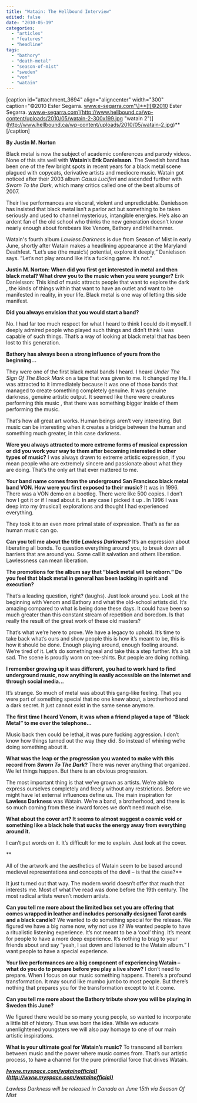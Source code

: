 ```yaml
---
title: "Watain: The Hellbound Interview"
edited: false
date: "2010-05-19"
categories:
  - "articles"
  - "features"
  - "headline"
tags:
  - "bathory"
  - "death-metal"
  - "season-of-mist"
  - "sweden"
  - "von"
  - "watain"
---
```


[](http://www.hellbound.ca/wp-content/uploads/2010/05/WATAIN%20Band%20Photo%20CP%20Sara%20Gewalt%20002.jpg)

\[caption id="attachment\_3694" align="aligncenter" width="300" caption="©2010 Ester Segarra. www.e-segarra.com"\]**[![©2010 Ester Segarra. www.e-segarra.com](http://www.hellbound.ca/wp-content/uploads/2010/05/watain-2-300x199.jpg "watain 2")](http://www.hellbound.ca/wp-content/uploads/2010/05/watain-2.jpg)**\[/caption\]

**By Justin M. Norton**

Black metal is now the subject of academic conferences and parody videos. None of this sits well with **Watain**’s **Erik Danielsson**. The Swedish band has been one of the few bright spots in recent years for a black metal scene plagued with copycats, derivative artists and mediocre music. Watain got noticed after their 2003 album _Casus Luciferi_ and ascended further with _Sworn To the Dark_, which many critics called one of the best albums of 2007.

Their live performances are visceral, violent and unpredictable. Danielsson has insisted that black metal isn’t a parlor act but something to be taken seriously and used to channel mysterious, intangible energies. He’s also an ardent fan of the old school who thinks the new generation doesn’t know nearly enough about forebears like Venom, Bathory and Hellhammer.

Watain's fourth album _Lawless Darkness_ is due from Season of Mist in early June, shortly after Watain makes a headlining appearance at the Maryland Deathfest. “Let’s use (the music’s) potential, explore it deeply,” Danielsson says. “Let’s not play around like it’s a fucking game. It’s not.”

**Justin M. Norton: When did you first get interested in metal and then black metal? What drew you to the music when you were younger?** Erik Danielsson: This kind of music attracts people that want to explore the dark , the kinds of things within that want to have an outlet and want to be manifested in reality, in your life. Black metal is one way of letting this side manifest.

**Did you always envision that you would start a band?**

No. I had far too much respect for what I heard to think I could do it myself. I deeply admired people who played such things and didn’t think I was capable of such things. That’s a way of looking at black metal that has been lost to this generation.

**Bathory has always been a strong influence of yours from the beginning…**

They were one of the first black metal bands I heard. I heard _Under The Sign Of The Black Mark_ on a tape that was given to me. It changed my life. I was attracted to it immediately because it was one of those bands that managed to create something completely genuine. It was genuine darkness, genuine artistic output. It seemed like there were creatures performing this music , that there was something bigger inside of them performing the music.

That’s how all great art works. Human beings aren’t very interesting. But music can be interesting when it creates a bridge between the human and something much greater, in this case darkness.

**Were you always attracted to more extreme forms of musical expression or did you work your way to them after becoming interested in other types of music?** I was always drawn to extreme artistic expression, if you mean people who are extremely sincere and passionate about what they are doing. That’s the only art that ever mattered to me.

**Your band name comes from the underground San Francisco black metal band VON. How were you first exposed to their music?** It was in 1996. There was a VON demo on a bootleg. There were like 500 copies. I don’t how I got it or if I read about it. In any case I picked it up . In 1996 I was deep into my (musical) explorations and thought I had experienced everything.

They took it to an even more primal state of expression. That’s as far as human music can go.

**Can you tell me about the title _Lawless Darkness_?** It’s an expression about liberating all bonds. To question everything around you, to break down all barriers that are around you. Some call it salvation and others liberation. Lawlessness can mean liberation.

**The promotions for the album say that “black metal will be reborn.” Do you feel that black metal in general has been lacking in spirit and execution?**

That’s a leading question, right? (laughs). Just look around you. Look at the beginning with Venom and Bathory and what the old-school artists did. It’s amazing compared to what is being done these days. It could have been so much greater than this constant stream of repetition and boredom. Is that really the result of the great work of these old masters?

That’s what we’re here to prove. We have a legacy to uphold. It’s time to take back what’s ours and show people this is how it’s meant to be, this is how it should be done. Enough playing around, enough fooling around. We’re tired of it. Let’s do something real and take this a step further. It’s a bit sad. The scene is proudly worn on tee-shirts. But people are doing nothing.

**I remember growing up it was different, you had to work hard to find underground music, now anything is easily accessible on the Internet and through social media…**

It’s strange. So much of metal was about this gang-like feeling. That you were part of something special that no one knew about, a brotherhood and a dark secret. It just cannot exist in the same sense anymore.

**The first time I heard Venom, it was when a friend played a tape of “Black Metal” to me over the telephone…**

Music back then could be lethal, it was pure fucking aggression. I don’t know how things turned out the way they did. So instead of whining we’re doing something about it.

**What was the leap or the progression you wanted to make with this record from _Sworn To The Dark_?** There was never anything that organized. We let things happen. But there is an obvious progression.

The most important thing is that we’ve grown as artists. We’re able to express ourselves completely and freely without any restrictions. Before we might have let external influences define us. The main inspiration for **Lawless Darkness** was Watain. We’re a band, a brotherhood, and there is so much coming from these inward forces we don’t need much else.

**What about the cover art? It seems to almost suggest a cosmic void or something like a black hole that sucks the energy away from everything around it.**

I can’t put words on it. It’s difficult for me to explain. Just look at the cover.

**

All of the artwork and the aesthetics of Watain seem to be based around medieval representations and concepts of the devil – is that the case?**

It just turned out that way. The modern world doesn’t offer that much that interests me. Most of what I’ve read was done before the 19th century. The most radical artists weren’t modern artists.

**Can you tell me more about the limited box set you are offering that comes wrapped in leather and includes personally designed Tarot cards and a black candle?** We wanted to do something special for the release. We figured we have a big name now, why not use it? We wanted people to have a ritualistic listening experience. It’s not meant to be a ‘cool’ thing. It’s meant for people to have a more deep experience. It’s nothing to brag to your friends about and say “yeah, I sat down and listened to the Watain album.” I want people to have a special experience.

**Your live performances are a big component of experiencing Watain – what do you do to prepare before you play a live show?** I don’t need to prepare. When I focus on our music something happens. There’s a profound transformation. It may sound like mumbo jumbo to most people. But there’s nothing that prepares you for the transformation except to let it come.

**Can you tell me more about the Bathory tribute show you will be playing in Sweden this June?**

We figured there would be so many young people, so wanted to incorporate a little bit of history. Thus was born the idea. While we educate unenlightened youngsters we will also pay homage to one of our main artistic inspirations.

**What is your ultimate goal for Watain’s music?** To transcend all barriers between music and the power where music comes from. That’s our artistic process, to have a channel for the pure primordial force that drives Watain.

_**[www.myspace.com/watainofficial](http://www.myspace.com/watainofficial)**_

_Lawless Darkness will be released in Canada on June 15th via Season Of Mist_

